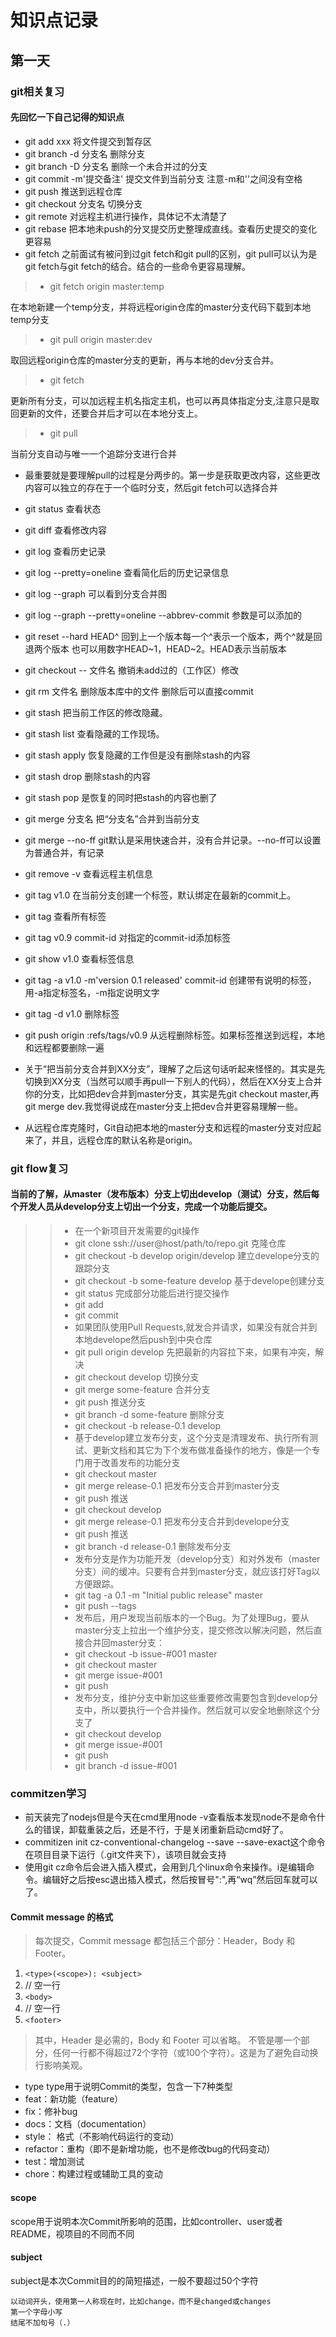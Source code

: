 # 知识点记录

## 第一天

### git相关复习

#### 先回忆一下自己记得的知识点

* git add xxx  将文件提交到暂存区
* git branch -d 分支名  删除分支
* git branch -D 分支名   删除一个未合并过的分支
* git commit -m'提交备注'  提交文件到当前分支   注意-m和''之间没有空格
* git push    推送到远程仓库
* git checkout 分支名    切换分支
* git remote  对远程主机进行操作，具体记不太清楚了
* git rebase  把本地未push的分叉提交历史整理成直线。查看历史提交的变化更容易
* git fetch   之前面试有被问到过git fetch和git pull的区别，git pull可以认为是git fetch与git fetch的结合。结合的一些命令更容易理解。
>* git fetch origin master:temp

在本地新建一个temp分支，并将远程origin仓库的master分支代码下载到本地temp分支

>* git pull origin master:dev

取回远程origin仓库的master分支的更新，再与本地的dev分支合并。

>* git fetch

更新所有分支，可以加远程主机名指定主机，也可以再具体指定分支,注意只是取回更新的文件，还要合并后才可以在本地分支上。

>* git pull

当前分支自动与唯一一个追踪分支进行合并

* 最重要就是要理解pull的过程是分两步的。第一步是获取更改内容，这些更改内容可以独立的存在于一个临时分支，然后git fetch可以选择合并

* git status 查看状态
* git diff 查看修改内容
* git log 查看历史记录
* git log --pretty=oneline 查看简化后的历史记录信息
* git log --graph 可以看到分支合并图
* git log --graph --pretty=oneline --abbrev-commit 参数是可以添加的
* git reset --hard HEAD^ 回到上一个版本每一个^表示一个版本，两个^就是回退两个版本 也可以用数字HEAD~1，HEAD~2。HEAD表示当前版本
* git checkout -- 文件名  撤销未add过的（工作区）修改
* git rm 文件名 删除版本库中的文件  删除后可以直接commit
* git stash  把当前工作区的修改隐藏。
* git stash list 查看隐藏的工作现场。
* git stash apply 恢复隐藏的工作但是没有删除stash的内容
* git stash drop 删除stash的内容
* git stash pop 是恢复的同时把stash的内容也删了
* git merge 分支名  把“分支名”合并到当前分支
* git merge --no-ff git默认是采用快速合并，没有合并记录。--no-ff可以设置为普通合并，有记录
* git remove -v 查看远程主机信息
* git tag v1.0  在当前分支创建一个标签，默认绑定在最新的commit上。
* git tag 查看所有标签
* git tag v0.9 commit-id  对指定的commit-id添加标签
* git show v1.0 查看标签信息
* git tag -a v1.0 -m'version 0.1 released' commit-id   创建带有说明的标签，用-a指定标签名，-m指定说明文字
* git tag -d v1.0  删除标签  
* git push origin :refs/tags/v0.9  从远程删除标签。如果标签推送到远程，本地和远程都要删除一遍
* 关于“把当前分支合并到XX分支”，理解了之后这句话听起来怪怪的。其实是先切换到XX分支（当然可以顺手再pull一下别人的代码），然后在XX分支上合并你的分支，比如把dev合并到master分支，其实是先git checkout master,再git merge dev.我觉得说成在master分支上把dev合并更容易理解一些。
* 从远程仓库克隆时，Git自动把本地的master分支和远程的master分支对应起来了，并且，远程仓库的默认名称是origin。

### git flow复习

#### 当前的了解，从master（发布版本）分支上切出develop（测试）分支，然后每个开发人员从develop分支上切出一个分支，完成一个功能后提交。

>>* 在一个新项目开发需要的git操作
>>* git clone ssh://user@host/path/to/repo.git  克隆仓库
>>* git checkout -b develop origin/develop    建立develope分支的跟踪分支
>>* git checkout -b some-feature develop   基于develope创建分支
>>* git status  完成部分功能后进行提交操作
>>* git add
>>* git commit
>>* 如果团队使用Pull Requests,就发合并请求，如果没有就合并到本地develope然后push到中央仓库
>>* git pull origin develop  先把最新的内容拉下来，如果有冲突，解决
>>* git checkout develop   切换分支
>>* git merge some-feature   合并分支
>>* git push        推送分支
>>* git branch -d some-feature   删除分支
>>* git checkout -b release-0.1 develop  
>>* 基于develop建立发布分支，这个分支是清理发布、执行所有测试、更新文档和其它为下个发布做准备操作的地方，像是一个专门用于改善发布的功能分支
>>* git checkout master
>>* git merge release-0.1    把发布分支合并到master分支
>>* git push                   推送
>>* git checkout develop
>>* git merge release-0.1        把发布分支合并到develope分支
>>* git push                  推送
>>* git branch -d release-0.1   删除发布分支
>>* 发布分支是作为功能开发（develop分支）和对外发布（master分支）间的缓冲。只要有合并到master分支，就应该打好Tag以方便跟踪。
>>* git tag -a 0.1 -m "Initial public release" master
>>* git push --tags
>>* 发布后，用户发现当前版本的一个Bug。为了处理Bug，要从master分支上拉出一个维护分支，提交修改以解决问题，然后直接合并回master分支：
>>* git checkout -b issue-#001 master
>>* git checkout master
>>* git merge issue-#001
>>* git push
>>* 发布分支，维护分支中新加这些重要修改需要包含到develop分支中，所以要执行一个合并操作。然后就可以安全地删除这个分支了
>>* git checkout develop
>>* git merge issue-#001
>>* git push
>>* git branch -d issue-#001

### commitzen学习

* 前天装完了nodejs但是今天在cmd里用node -v查看版本发现node不是命令什么的错误，卸载重装之后，还是不行，于是关闭重新启动cmd好了。
* commitizen init cz-conventional-changelog --save --save-exact这个命令在项目目录下运行（.git文件夹下），该项目就会支持
* 使用git cz命令后会进入插入模式，会用到几个linux命令来操作。i是编辑命令。编辑好之后按esc退出插入模式，然后按冒号":",再“wq”然后回车就可以了。
  
#### Commit message 的格式

>每次提交，Commit message 都包括三个部分：Header，Body 和 Footer。

1. `<type>(<scope>): <subject>`
2. // 空一行
3. `<body>`
4. // 空一行
5. `<footer>`

>其中，Header 是必需的，Body 和 Footer 可以省略。
>不管是哪一个部分，任何一行都不得超过72个字符（或100个字符）。这是为了避免自动换行影响美观。

* type type用于说明Commit的类型，包含一下7种类型
* feat：新功能（feature）
* fix：修补bug
* docs：文档（documentation）
* style： 格式（不影响代码运行的变动）
* refactor：重构（即不是新增功能，也不是修改bug的代码变动）
* test：增加测试
* chore：构建过程或辅助工具的变动

#### scope

scope用于说明本次Commit所影响的范围，比如controller、user或者README，视项目的不同而不同

#### subject

subject是本次Commit目的的简短描述，一般不要超过50个字符

    以动词开头，使用第一人称现在时，比如change，而不是changed或changes
    第一个字母小写
    结尾不加句号（.）